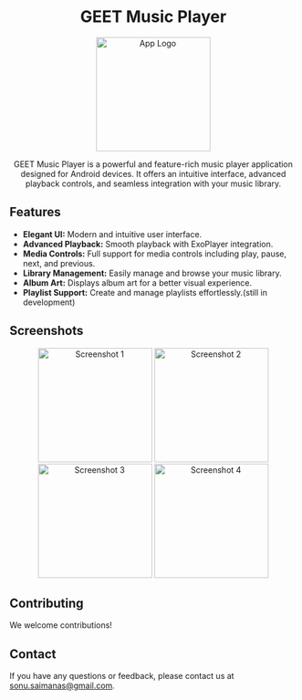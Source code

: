 <h1 align="center">GEET Music Player</h1>

<p align="center">
  <img src="https://github.com/user-attachments/assets/577549a7-ea62-49a0-b2dc-e04794687d6d" alt="App Logo" width="200">
</p>

<p align="center">GEET Music Player is a powerful and feature-rich music player application designed for Android devices. It offers an intuitive interface, advanced playback controls, and seamless integration with your music library.</p>

<h2>Features</h2>
<ul>
  <li><strong>Elegant UI:</strong> Modern and intuitive user interface.</li>
  <li><strong>Advanced Playback:</strong> Smooth playback with ExoPlayer integration.</li>
  <li><strong>Media Controls:</strong> Full support for media controls including play, pause, next, and previous.</li>
  <li><strong>Library Management:</strong> Easily manage and browse your music library.</li>
  <li><strong>Album Art:</strong> Displays album art for a better visual experience.</li>
  <li><strong>Playlist Support:</strong> Create and manage playlists effortlessly.(still in development)</li>
</ul>

<h2>Screenshots</h2>
<p align="center">
  <img src="https://github.com/user-attachments/assets/779bd967-df31-49cb-8ed6-7beebf7e8169" alt="Screenshot 1" width="200">
  <img src="https://github.com/user-attachments/assets/20b33f27-dd4e-4409-a7dd-3d7696646167" alt="Screenshot 2" width="200">
  <img src="https://github.com/user-attachments/assets/37fa1c4b-1a86-4f97-a66f-6fc3b8a25727" alt="Screenshot 3" width="200">
  <img src="https://github.com/user-attachments/assets/b46073d7-df89-4727-a103-139852433b19" alt="Screenshot 4" width="200">
</p>


<h2>Contributing</h2>
<p>We welcome contributions!</p>

<h2>Contact</h2>
<p>If you have any questions or feedback, please contact us at <a href="mailto:sonu.saimanas@gmail.com">sonu.saimanas@gmail.com</a>.</p>
